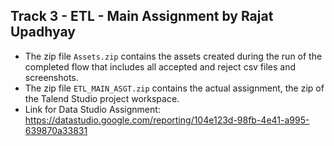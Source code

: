## Track 3 - ETL - Main Assignment by Rajat Upadhyay

- The zip file `Assets.zip` contains the assets created during the run of the completed flow that includes all accepted and reject csv files and screenshots.
- The zip file `ETL_MAIN_ASGT.zip` contains the actual assignment, the zip of the Talend Studio project workspace.
- Link for Data Studio Assignment: https://datastudio.google.com/reporting/104e123d-98fb-4e41-a995-639870a33831